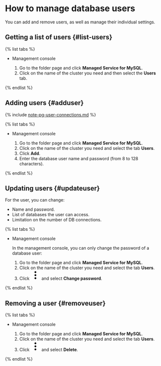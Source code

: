 # How to manage database users

You can add and remove users, as well as manage their individual settings.

## Getting a list of users {#list-users}

{% list tabs %}

- Management console
  
  1. Go to the folder page and click **Managed Service for MySQL**.
  1. Click on the name of the cluster you need and then select the **Users** tab.
  
{% endlist %}

## Adding users {#adduser}

{% include [note-pg-user-connections.md](../../_includes/mdb/note-pg-user-connections.md) %}

{% list tabs %}

- Management console
  
  1. Go to the folder page and click **Managed Service for MySQL**.
  1. Click on the name of the cluster you need and select the tab **Users**.
  1. Click **Add**.
  1. Enter the database user name and password (from 8 to 128 characters).
  
{% endlist %}

## Updating users {#updateuser}

For the user, you can change:

- Name and password.
- List of databases the user can access.
- Limitation on the number of DB connections.

{% list tabs %}

- Management console
  
  In the management console, you can only change the password of a database user:
  
  1. Go to the folder page and click **Managed Service for MySQL**.
  1. Click on the name of the cluster you need and select the tab **Users**.
  1. Click ![image](../../_assets/vertical-ellipsis.svg) and select **Change password**.
  
{% endlist %}

## Removing a user {#removeuser}

{% list tabs %}

- Management console
  
  1. Go to the folder page and click **Managed Service for MySQL**.
  1. Click on the name of the cluster you need and select the tab **Users**.
  1. Click ![image](../../_assets/vertical-ellipsis.svg) and select **Delete**.
  
{% endlist %}

